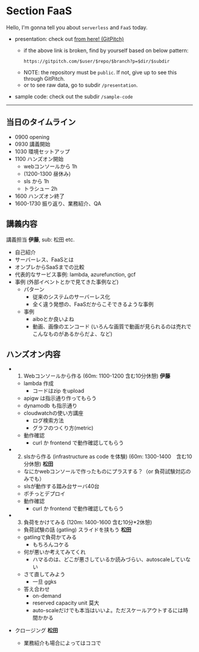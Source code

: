 # Section FaaS
Hello, I'm gonna tell you about `serverless` and `FaaS` today.

- presentation: check out [from here! (GitPitch)](https://gitpitch.com/take4mats/faas-handson?p=presentation)
  - if the above link is broken, find by yourself based on below pattern:
    ```
    https://gitpitch.com/$user/$repo/$branch?p=$dir/$subdir
    ```
  - NOTE: the repository must be `public`.  If not, give up to see this through GitPitch.
  - or to see raw data, go to subdir `/presentation`.

- sample code: check out the subdir `/sample-code`


---

## 当日のタイムライン
- 0900 opening
- 0930 講義開始
- 1030 環境セットアップ
- 1100 ハンズオン開始
    - webコンソールから 1h
    - (1200-1300 昼休み)
    - sls から 1h
    - トラシュー 2h
- 1600 ハンズオン終了
- 1600-1730 振り返り、業務紹介、QA

## 講義内容
講義担当 **伊藤**, sub: 松田 etc.
- 自己紹介
- サーバーレス、FaaSとは
- オンプレからSaaSまでの比較
- 代表的なサービス事例: lambda, azurefunction, gcf
- 事例 (外部イベントとかで見てきた事例など)
    - パターン
        - 従来のシステムのサーバーレス化
        - 全く違う発想の、FaaSだからこそできるような事例
    - 事例
        - aiboとか良いよね
        - 動画、画像のエンコード (いろんな画質で動画が見られるのは売れでこんなものがあるからだよ、など)

## ハンズオン内容
- 1. Webコンソールから作る (60m: 1100-1200 含む10分休憩) **伊藤**
    - lambda 作成
        - コードはzip をupload
    - apigw は指示通り作ってもらう
    - dynamodb も指示通り
    - cloudwatchの使い方講座
        - ログ検索方法
        - グラフのつくり方(metric)
    - 動作確認
        - curl か frontend で動作確認してもらう

- 2. slsから作る (infrastructure as code を体験) (60m: 1300-1400　含む10分休憩) **松田**
    - なにかwebコンソールで作ったものにプラスする？（or 負荷試験対応のみでも）
    - slsが動作する踏み台サーバ40台
    - ポチっとデプロイ
    - 動作確認
        - curl か frontend で動作確認してもらう

- 3. 負荷をかけてみる (120m: 1400-1600 含む10分*2休憩)
    - 負荷試験の話 (gatling) スライドを挟もう **松田**
    - gatlingで負荷かてみる
        - もちろんコケる
    - 何が悪いか考えてみてくれ
        - ハマるのは、どこが悪さしているか読みづらい、autoscaleしていない
    - さて直してみよう
        - 一旦 ggks
    - 答え合わせ
        - on-demand
        - reserved capacity unit 莫大
        - auto-scaleだけでも本当はいいよ。ただスケールアウトするには時間かかる

- クロージング **松田**
    - 業務紹介も場合によってはココで
